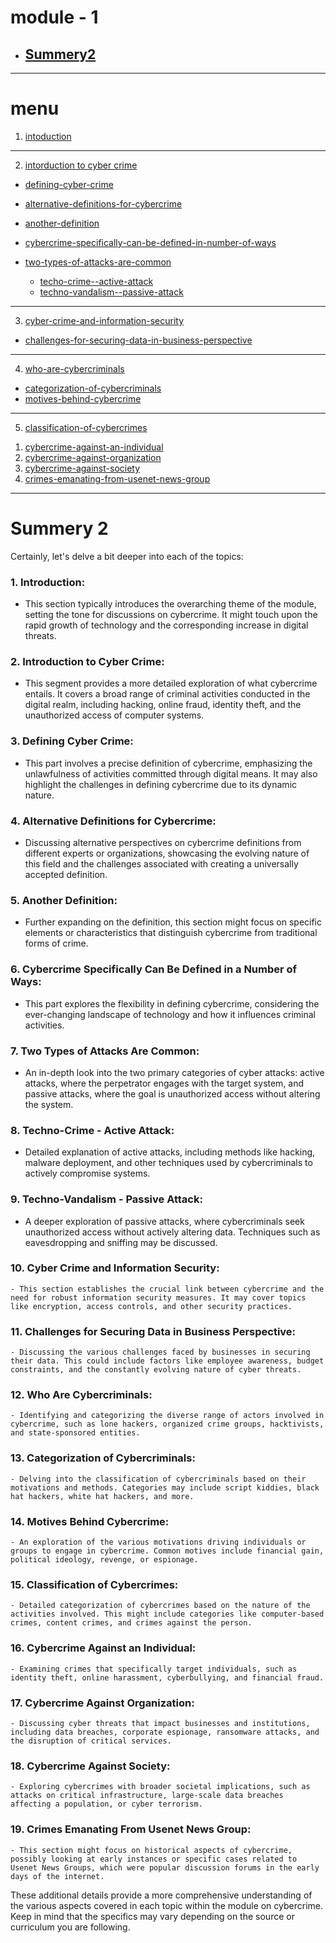 # module - 1

- ## [Summery2](#summery-2)

---

# menu

1. [intoduction](#intorduction)

---

2. [intorduction to cyber crime](#intorduction-to-cyber-crime)

- [defining-cyber-crime](#defining-cyber-crime)

- [alternative-definitions-for-cybercrime](#alternative-definitions-for-cybercrime)

- [another-definition](#another-definition)

- [cybercrime-specifically-can-be-defined-in-number-of-ways](#cybercrime-specifically-can-be-defined-in-number-of-ways)

- [two-types-of-attacks-are-common](#two-types-of-attacks-are-common)

  - [techo-crime--active-attack](#techo-crime--active-attack)
  - [techno-vandalism--passive-attack](#techno-vandalism--passive-attack)

---

3. [cyber-crime-and-information-security](#cyber-crime-and-information-security)

- [challenges-for-securing-data-in-business-perspective](#challenges-for-securing-data-in-business-perspective)

---

4. [who-are-cybercriminals](#who-are-cybercriminals)

- [categorization-of-cybercriminals](#categorization-of-cybercriminals)
- [motives-behind-cybercrime](#motives-behind-cybercrime)

---

5. [classification-of-cybercrimes](#classification-of-cybercrimes)

1) [cybercrime-against-an-individual](#cybercrime-against-an-individual)
2) [cybercrime-against-organization](#cybercrime-against-organization)
3) [cybercrime-against-society](#cybercrime-against-society)
4) [crimes-emanating-from-usenet-news-group](#crimes-emanating-from-usenet-news-group)

---

# Summery 2

Certainly, let's delve a bit deeper into each of the topics:

### 1. Introduction:

- This section typically introduces the overarching theme of the module, setting the tone for discussions on cybercrime. It might touch upon the rapid growth of technology and the corresponding increase in digital threats.

### 2. Introduction to Cyber Crime:

- This segment provides a more detailed exploration of what cybercrime entails. It covers a broad range of criminal activities conducted in the digital realm, including hacking, online fraud, identity theft, and the unauthorized access of computer systems.

### 3. Defining Cyber Crime:

- This part involves a precise definition of cybercrime, emphasizing the unlawfulness of activities committed through digital means. It may also highlight the challenges in defining cybercrime due to its dynamic nature.

### 4. Alternative Definitions for Cybercrime:

- Discussing alternative perspectives on cybercrime definitions from different experts or organizations, showcasing the evolving nature of this field and the challenges associated with creating a universally accepted definition.

### 5. Another Definition:

- Further expanding on the definition, this section might focus on specific elements or characteristics that distinguish cybercrime from traditional forms of crime.

### 6. Cybercrime Specifically Can Be Defined in a Number of Ways:

- This part explores the flexibility in defining cybercrime, considering the ever-changing landscape of technology and how it influences criminal activities.

### 7. Two Types of Attacks Are Common:

- An in-depth look into the two primary categories of cyber attacks: active attacks, where the perpetrator engages with the target system, and passive attacks, where the goal is unauthorized access without altering the system.

### 8. Techno-Crime - Active Attack:

- Detailed explanation of active attacks, including methods like hacking, malware deployment, and other techniques used by cybercriminals to actively compromise systems.

### 9. Techno-Vandalism - Passive Attack:

- A deeper exploration of passive attacks, where cybercriminals seek unauthorized access without actively altering data. Techniques such as eavesdropping and sniffing may be discussed.

### 10. Cyber Crime and Information Security:

    - This section establishes the crucial link between cybercrime and the need for robust information security measures. It may cover topics like encryption, access controls, and other security practices.

### 11. Challenges for Securing Data in Business Perspective:

    - Discussing the various challenges faced by businesses in securing their data. This could include factors like employee awareness, budget constraints, and the constantly evolving nature of cyber threats.

### 12. Who Are Cybercriminals:

    - Identifying and categorizing the diverse range of actors involved in cybercrime, such as lone hackers, organized crime groups, hacktivists, and state-sponsored entities.

### 13. Categorization of Cybercriminals:

    - Delving into the classification of cybercriminals based on their motivations and methods. Categories may include script kiddies, black hat hackers, white hat hackers, and more.

### 14. Motives Behind Cybercrime:

    - An exploration of the various motivations driving individuals or groups to engage in cybercrime. Common motives include financial gain, political ideology, revenge, or espionage.

### 15. Classification of Cybercrimes:

    - Detailed categorization of cybercrimes based on the nature of the activities involved. This might include categories like computer-based crimes, content crimes, and crimes against the person.

### 16. Cybercrime Against an Individual:

    - Examining crimes that specifically target individuals, such as identity theft, online harassment, cyberbullying, and financial fraud.

### 17. Cybercrime Against Organization:

    - Discussing cyber threats that impact businesses and institutions, including data breaches, corporate espionage, ransomware attacks, and the disruption of critical services.

### 18. Cybercrime Against Society:

    - Exploring cybercrimes with broader societal implications, such as attacks on critical infrastructure, large-scale data breaches affecting a population, or cyber terrorism.

### 19. Crimes Emanating From Usenet News Group:

    - This section might focus on historical aspects of cybercrime, possibly looking at early instances or specific cases related to Usenet News Groups, which were popular discussion forums in the early days of the internet.

These additional details provide a more comprehensive understanding of the various aspects covered in each topic within the module on cybercrime. Keep in mind that the specifics may vary depending on the source or curriculum you are following.
